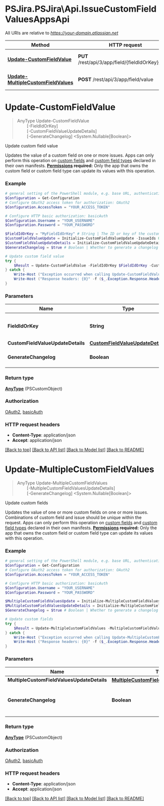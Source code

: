 # PSJira.PSJira\Api.IssueCustomFieldValuesAppsApi

All URIs are relative to *https://your-domain.atlassian.net*

Method | HTTP request | Description
------------- | ------------- | -------------
[**Update-CustomFieldValue**](IssueCustomFieldValuesAppsApi.md#Update-CustomFieldValue) | **PUT** /rest/api/3/app/field/{fieldIdOrKey}/value | Update custom field value
[**Update-MultipleCustomFieldValues**](IssueCustomFieldValuesAppsApi.md#Update-MultipleCustomFieldValues) | **POST** /rest/api/3/app/field/value | Update custom fields


<a id="Update-CustomFieldValue"></a>
# **Update-CustomFieldValue**
> AnyType Update-CustomFieldValue<br>
> &nbsp;&nbsp;&nbsp;&nbsp;&nbsp;&nbsp;&nbsp;&nbsp;[-FieldIdOrKey] <String><br>
> &nbsp;&nbsp;&nbsp;&nbsp;&nbsp;&nbsp;&nbsp;&nbsp;[-CustomFieldValueUpdateDetails] <PSCustomObject><br>
> &nbsp;&nbsp;&nbsp;&nbsp;&nbsp;&nbsp;&nbsp;&nbsp;[-GenerateChangelog] <System.Nullable[Boolean]><br>

Update custom field value

Updates the value of a custom field on one or more issues.  Apps can only perform this operation on [custom fields](https://developer.atlassian.com/platform/forge/manifest-reference/modules/jira-custom-field/) and [custom field types](https://developer.atlassian.com/platform/forge/manifest-reference/modules/jira-custom-field-type/) declared in their own manifests.  **[Permissions](#permissions) required:** Only the app that owns the custom field or custom field type can update its values with this operation.

### Example
```powershell
# general setting of the PowerShell module, e.g. base URL, authentication, etc
$Configuration = Get-Configuration
# Configure OAuth2 access token for authorization: OAuth2
$Configuration.AccessToken = "YOUR_ACCESS_TOKEN"

# Configure HTTP basic authorization: basicAuth
$Configuration.Username = "YOUR_USERNAME"
$Configuration.Password = "YOUR_PASSWORD"

$FieldIdOrKey = "MyFieldIdOrKey" # String | The ID or key of the custom field. For example, `customfield_10010`.
$CustomFieldValueUpdate = Initialize-CustomFieldValueUpdate -IssueIds 0 -Value 
$CustomFieldValueUpdateDetails = Initialize-CustomFieldValueUpdateDetails -Updates $CustomFieldValueUpdate # CustomFieldValueUpdateDetails | 
$GenerateChangelog = $true # Boolean | Whether to generate a changelog for this update. (optional) (default to $true)

# Update custom field value
try {
    $Result = Update-CustomFieldValue -FieldIdOrKey $FieldIdOrKey -CustomFieldValueUpdateDetails $CustomFieldValueUpdateDetails -GenerateChangelog $GenerateChangelog
} catch {
    Write-Host ("Exception occurred when calling Update-CustomFieldValue: {0}" -f ($_.ErrorDetails | ConvertFrom-Json))
    Write-Host ("Response headers: {0}" -f ($_.Exception.Response.Headers | ConvertTo-Json))
}
```

### Parameters

Name | Type | Description  | Notes
------------- | ------------- | ------------- | -------------
 **FieldIdOrKey** | **String**| The ID or key of the custom field. For example, &#x60;customfield_10010&#x60;. | 
 **CustomFieldValueUpdateDetails** | [**CustomFieldValueUpdateDetails**](CustomFieldValueUpdateDetails.md)|  | 
 **GenerateChangelog** | **Boolean**| Whether to generate a changelog for this update. | [optional] [default to $true]

### Return type

[**AnyType**](AnyType.md) (PSCustomObject)

### Authorization

[OAuth2](../README.md#OAuth2), [basicAuth](../README.md#basicAuth)

### HTTP request headers

 - **Content-Type**: application/json
 - **Accept**: application/json

[[Back to top]](#) [[Back to API list]](../README.md#documentation-for-api-endpoints) [[Back to Model list]](../README.md#documentation-for-models) [[Back to README]](../README.md)

<a id="Update-MultipleCustomFieldValues"></a>
# **Update-MultipleCustomFieldValues**
> AnyType Update-MultipleCustomFieldValues<br>
> &nbsp;&nbsp;&nbsp;&nbsp;&nbsp;&nbsp;&nbsp;&nbsp;[-MultipleCustomFieldValuesUpdateDetails] <PSCustomObject><br>
> &nbsp;&nbsp;&nbsp;&nbsp;&nbsp;&nbsp;&nbsp;&nbsp;[-GenerateChangelog] <System.Nullable[Boolean]><br>

Update custom fields

Updates the value of one or more custom fields on one or more issues. Combinations of custom field and issue should be unique within the request.  Apps can only perform this operation on [custom fields](https://developer.atlassian.com/platform/forge/manifest-reference/modules/jira-custom-field/) and [custom field types](https://developer.atlassian.com/platform/forge/manifest-reference/modules/jira-custom-field-type/) declared in their own manifests.  **[Permissions](#permissions) required:** Only the app that owns the custom field or custom field type can update its values with this operation.

### Example
```powershell
# general setting of the PowerShell module, e.g. base URL, authentication, etc
$Configuration = Get-Configuration
# Configure OAuth2 access token for authorization: OAuth2
$Configuration.AccessToken = "YOUR_ACCESS_TOKEN"

# Configure HTTP basic authorization: basicAuth
$Configuration.Username = "YOUR_USERNAME"
$Configuration.Password = "YOUR_PASSWORD"

$MultipleCustomFieldValuesUpdate = Initialize-MultipleCustomFieldValuesUpdate -CustomField "MyCustomField" -IssueIds 0 -Value 
$MultipleCustomFieldValuesUpdateDetails = Initialize-MultipleCustomFieldValuesUpdateDetails -Updates $MultipleCustomFieldValuesUpdate # MultipleCustomFieldValuesUpdateDetails | 
$GenerateChangelog = $true # Boolean | Whether to generate a changelog for this update. (optional) (default to $true)

# Update custom fields
try {
    $Result = Update-MultipleCustomFieldValues -MultipleCustomFieldValuesUpdateDetails $MultipleCustomFieldValuesUpdateDetails -GenerateChangelog $GenerateChangelog
} catch {
    Write-Host ("Exception occurred when calling Update-MultipleCustomFieldValues: {0}" -f ($_.ErrorDetails | ConvertFrom-Json))
    Write-Host ("Response headers: {0}" -f ($_.Exception.Response.Headers | ConvertTo-Json))
}
```

### Parameters

Name | Type | Description  | Notes
------------- | ------------- | ------------- | -------------
 **MultipleCustomFieldValuesUpdateDetails** | [**MultipleCustomFieldValuesUpdateDetails**](MultipleCustomFieldValuesUpdateDetails.md)|  | 
 **GenerateChangelog** | **Boolean**| Whether to generate a changelog for this update. | [optional] [default to $true]

### Return type

[**AnyType**](AnyType.md) (PSCustomObject)

### Authorization

[OAuth2](../README.md#OAuth2), [basicAuth](../README.md#basicAuth)

### HTTP request headers

 - **Content-Type**: application/json
 - **Accept**: application/json

[[Back to top]](#) [[Back to API list]](../README.md#documentation-for-api-endpoints) [[Back to Model list]](../README.md#documentation-for-models) [[Back to README]](../README.md)

